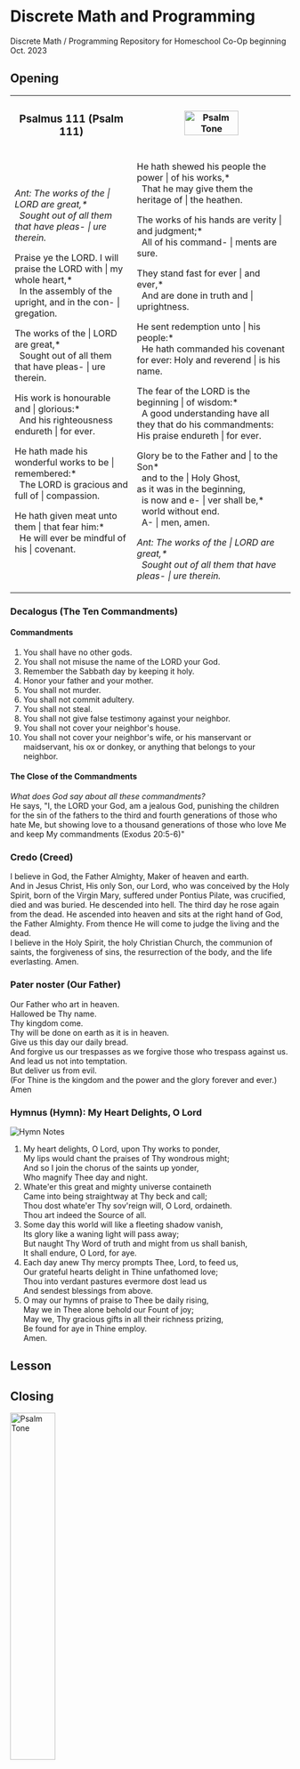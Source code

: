 # Discrete Math and Programming

Discrete Math / Programming Repository for Homeschool Co-Op beginning Oct. 2023

## Opening

<table>

<tr>
<th>

### Psalmus 111 (Psalm 111)

</th>
<th>

<img src="./assets/img/ps111-tone.png" alt="Psalm Tone" width=60%>  

</th>
</tr>
<tr>
<td>

_Ant: The works of the | LORD are great,*  
&nbsp;&nbsp;Sought out of all them that have pleas- | ure therein._  

Praise ye the LORD. I will praise the LORD with | my whole heart,*  
&nbsp;&nbsp;In the assembly of the upright, and in the con- | gregation.  

The works of the | LORD are great,*  
&nbsp;&nbsp;Sought out of all them that have pleas- | ure therein.  

His work is honourable and | glorious:*  
&nbsp;&nbsp;And his righteousness endureth | for ever.  

He hath made his wonderful works to be | remembered:*  
&nbsp;&nbsp;The LORD is gracious and full of | compassion.  

He hath given meat unto them | that fear him:*  
&nbsp;&nbsp;He will ever be mindful of his | covenant.  

</td>
<td>

He hath shewed his people the power | of his works,*  
&nbsp;&nbsp;That he may give them the heritage of | the heathen.  

The works of his hands are verity | and judgment;*  
&nbsp;&nbsp;All of his command- | ments are sure.  

They stand fast for ever | and ever,*  
&nbsp;&nbsp;And are done in truth and | uprightness.  

He sent redemption unto | his people:*  
&nbsp;&nbsp;He hath commanded his covenant for ever: Holy and reverend | is his name.  

The fear of the LORD is the beginning | of wisdom:*  
&nbsp;&nbsp;A good understanding have all they that do his commandments: His praise endureth | for ever.  

Glory be to the Father and | to the Son*   
&nbsp;&nbsp;and to the | Holy Ghost,  
as it was in the beginning,  
&nbsp;&nbsp;is now and e- | ver shall be,*  
&nbsp;&nbsp;world without end.  
&nbsp;&nbsp;A- | men, amen.  

_Ant: The works of the | LORD are great,*  
&nbsp;&nbsp;Sought out of all them that have pleas- | ure therein._  

</td>
</tr>
</table>

### Decalogus (The Ten Commandments)
#### Commandments
1. You shall have no other gods.
2. You shall not misuse the name of the LORD your God.
3. Remember the Sabbath day by keeping it holy.
4. Honor your father and your mother.
5. You shall not murder.
6. You shall not commit adultery.
7. You shall not steal.
8. You shall not give false testimony against your neighbor.
9. You shall not cover your neighbor's house.
10. You shall not cover your neighbor's wife, or his manservant or maidservant, his ox or donkey, or anything that belongs to your neighbor.
#### The Close of the Commandments
_What does God say about all these commandments?_  
He says, "I, the LORD your God, am a jealous God, punishing the children for the sin of the fathers to the third and fourth generations of those who hate Me, but showing love to a thousand generations of those who love Me and keep My commandments (Exodus 20:5-6)"

### Credo (Creed)
I believe in God, the Father Almighty, Maker of heaven and earth.  
And in Jesus Christ, His only Son, our Lord, who was conceived by the Holy Spirit, born of the Virgin Mary, suffered under Pontius Pilate, was crucified, died and was buried. He descended into hell. The third day he rose again from the dead. He ascended into heaven and sits at the right hand of God, the Father Almighty. From thence He will come to judge the living and the dead.  
I believe in the Holy Spirit, the holy Christian Church, the communion of saints, the forgiveness of sins, the resurrection of the body, and the life everlasting. Amen.  

### Pater noster (Our Father)
Our Father who art in heaven.  
Hallowed be Thy name.  
Thy kingdom come.  
Thy will be done on earth as it is in heaven.  
Give us this day our daily bread.  
And forgive us our trespasses as we forgive those who trespass against us.  
And lead us not into temptation.  
But deliver us from evil.  
(For Thine is the kingdom and the power and the glory forever and ever.) Amen  

### Hymnus (Hymn): My Heart Delights, O Lord

![Hymn Notes](./assets/img/my-heart-delights-o-lord.jpg)

1. My heart delights, O Lord, upon Thy works to ponder,  
My lips would chant the praises of Thy wondrous might;  
And so I join the chorus of the saints up yonder,  
Who magnify Thee day and night.  
2. Whate'er this great and mighty universe containeth  
Came into being straightway at Thy beck and call;  
Thou dost whate'er Thy sov'reign will, O Lord, ordaineth.  
Thou art indeed the Source of all.  
3. Some day this world will like a fleeting shadow vanish,  
Its glory like a waning light will pass away;  
But naught Thy Word of truth and might from us shall banish,  
It shall endure, O Lord, for aye.  
4. Each day anew Thy mercy prompts Thee, Lord, to feed us,  
Our grateful hearts delight in Thine unfathomed love;  
Thou into verdant pastures evermore dost lead us  
And sendest blessings from above.  
5. O may our hymns of praise to Thee be daily rising,  
May we in Thee alone behold our Fount of joy;  
May we, Thy gracious gifts in all their richness prizing,  
Be found for aye in Thine employ.  
Amen.  

## Lesson

## Closing

<img src="./assets/img/ps111-tone.png" alt="Psalm Tone" width=40%>  

### Gloria Patri

Glory be to the Father and | to the Son*   
&nbsp;&nbsp;and to the | Holy Ghost,  
as it was in the beginning,  
&nbsp;&nbsp;is now and e- | ver shall be,*  
&nbsp;&nbsp;world without end.  
&nbsp;&nbsp;A- | men, amen.  

### Antiphon

The works of the | LORD are great,*  
&nbsp;&nbsp;Sought out of all them that have pleas- | ure therein.  

### Benedictio (Benediction / Blessing)

The almighty and mer- | ciful Lord,*  
&nbsp;&nbsp;the Fa- | ther, the Son,  
and the | Holy Ghost*  
&nbsp;&nbsp;be with us all. A- | men, Amen.  

# Lesson plans

## Lesson 1

### Opening

#### Psalm 111

#### Ten Commandments

#### Creed

#### Lord's Prayer

#### Hymn: My Heart Delights, O Lord

### Game 1: Set

### Game 2: Intersection (Team)

### Game 3: Intersection (Individual)

### Closing

#### Gloria Patri

#### Antiphon

#### Benedictio
